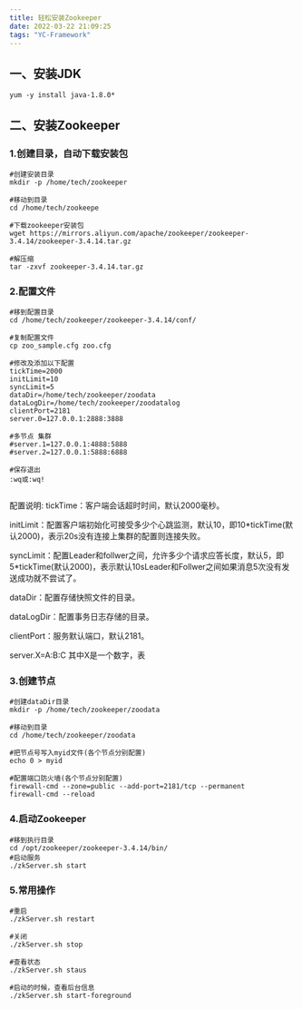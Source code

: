 ```yaml
---
title: 轻松安装Zookeeper
date: 2022-03-22 21:09:25
tags: "YC-Framework"
---
```


## 一、安装JDK
```
yum -y install java-1.8.0*

```
<!--more-->

## 二、安装Zookeeper

### 1.创建目录，自动下载安装包
```
#创建安装目录
mkdir -p /home/tech/zookeeper 
 
#移动到目录
cd /home/tech/zookeepe   
 
#下载zookeeper安装包
wget https://mirrors.aliyun.com/apache/zookeeper/zookeeper-3.4.14/zookeeper-3.4.14.tar.gz
 
#解压缩
tar -zxvf zookeeper-3.4.14.tar.gz

```

### 2.配置文件
```
#移到配置目录
cd /home/tech/zookeeper/zookeeper-3.4.14/conf/
 
#复制配置文件
cp zoo_sample.cfg zoo.cfg
 
#修改及添加以下配置
tickTime=2000 
initLimit=10
syncLimit=5
dataDir=/home/tech/zookeeper/zoodata
dataLogDir=/home/tech/zookeeper/zoodatalog
clientPort=2181
server.0=127.0.0.1:2888:3888
 
#多节点 集群
#server.1=127.0.0.1:4888:5888
#server.2=127.0.0.1:5888:6888
 
#保存退出
:wq或:wq!


```

配置说明:
tickTime：客户端会话超时时间，默认2000毫秒。

initLimit：配置客户端初始化可接受多少个心跳监测，默认10，即10*tickTime(默认2000)，表示20s没有连接上集群的配置则连接失败。

syncLimit：配置Leader和follwer之间，允许多少个请求应答长度，默认5，即5*tickTime(默认2000)，表示默认10sLeader和Follwer之间如果消息5次没有发送成功就不尝试了。

dataDir：配置存储快照文件的目录。

dataLogDir：配置事务日志存储的目录。

clientPort：服务默认端口，默认2181。

server.X=A:B:C 其中X是一个数字，表


### 3.创建节点
```
#创建dataDir目录
mkdir -p /home/tech/zookeeper/zoodata
 
#移动到目录
cd /home/tech/zookeeper/zoodata
 
#把节点号写入myid文件(各个节点分别配置)
echo 0 > myid
 
#配置端口防火墙(各个节点分别配置)
firewall-cmd --zone=public --add-port=2181/tcp --permanent
firewall-cmd --reload

```

### 4.启动Zookeeper
```
#移到执行目录
cd /opt/zookeeper/zookeeper-3.4.14/bin/
#启动服务
./zkServer.sh start

```

### 5.常用操作
```
#重启
./zkServer.sh restart
 
#关闭
./zkServer.sh stop
 
#查看状态
./zkServer.sh staus
 
#启动的时候，查看后台信息
./zkServer.sh start-foreground 

```